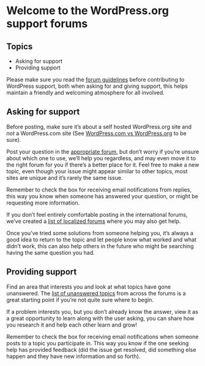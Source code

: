 # Welcome to the WordPress.org support forums

## Topics

* Asking for support
* Providing support

Please make sure you read the [forum guidelines](https://wordpress.org/support/guidelines/) before contributing to WordPress support, both when asking for and giving support, this helps maintain a friendly and welcoming atmosphere for all involved.

## Asking for support 

Before posting, make sure it’s about a self hosted WordPress.org site and _not_ a WordPress.com site (See [WordPress.com vs WordPress.org](http://en.support.wordpress.com/com-vs-org/) to be sure).

Post your question in the [appropriate forum](https://wordpress.org/support/), but don’t worry if you’re unsure about which one to use, we’ll help you regardless, and may even move it to the right forum for you if there’s a better place for it. Feel free to make a new topic, even though your issue might appear similar to other topics, most sites are unique and it’s rarely the same issue.

Remember to check the box for receiving email notifications from replies, this way you know when someone has answered your question, or might be requesting more information.

If you don’t feel entirely comfortable posting in the international forums, we’ve created a [list of localized forums](https://make.wordpress.org/support/handbook/contributing-to-the-wordpress-forums/support-forums-in-your-language/) where you may also get help.

Once you’ve tried some solutions from someone helping you, it’s always a good idea to return to the topic and let people know what worked and what didn’t work, this can also help others in the future who might be searching having the same question you had.

## Providing support

Find an area that interests you and look at what topics have gone unanswered. The [list of unanswered topics](https://wordpress.org/support/view/no-replies/) from across the forums is a great starting point if you’re not quite sure where to begin.

If a problem interests you, but you don’t already know the answer, view it as a great opportunity to learn along with the user asking, you can share how you research it and help each other learn and grow!

Remember to check the box for receiving email notifications when someone posts to a topic you participate in. This way you know if the one seeking help has provided feedback (did the issue get resolved, did something else happen and they have new information and so forth).